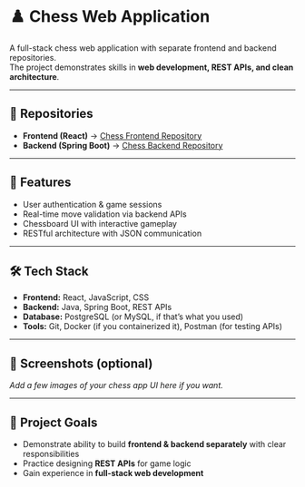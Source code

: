 # ♟️ Chess Web Application

A full-stack chess web application with separate frontend and backend repositories.  
The project demonstrates skills in **web development, REST APIs, and clean architecture**.

---

## 🔗 Repositories
- **Frontend (React)** → [Chess Frontend Repository](https://github.com/yourusername/chess-frontend](https://github.com/DMZ-byte/Chess-frontend))
- **Backend (Spring Boot)** → [Chess Backend Repository]([https://github.com/yourusername/chess-backend](https://github.com/DMZ-byte/Chessable-backend))

---

## 🚀 Features
- User authentication & game sessions
- Real-time move validation via backend APIs
- Chessboard UI with interactive gameplay
- RESTful architecture with JSON communication

---

## 🛠️ Tech Stack
- **Frontend:** React, JavaScript, CSS
- **Backend:** Java, Spring Boot, REST APIs
- **Database:** PostgreSQL (or MySQL, if that’s what you used)
- **Tools:** Git, Docker (if you containerized it), Postman (for testing APIs)

---

## 📸 Screenshots (optional)
_Add a few images of your chess app UI here if you want._

---

## 📄 Project Goals
- Demonstrate ability to build **frontend & backend separately** with clear responsibilities
- Practice designing **REST APIs** for game logic
- Gain experience in **full-stack web development**
